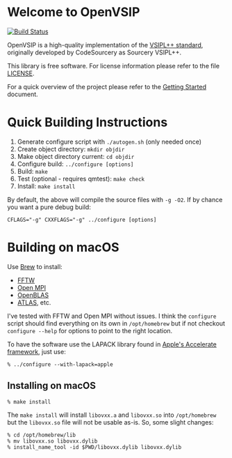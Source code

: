 # Welcome to OpenVSIP

[![Build Status](https://travis-ci.org/openvsip/openvsip.svg)](https://travis-ci.org/openvsip/openvsip)

OpenVSIP is a high-quality implementation of the
[VSIPL++ standard](http://portals.omg.org/hpec/content/specifications), originally
developed by CodeSourcery as Sourcery VSIPL++.

This library is free software. For license information please refer to the file [LICENSE](LICENSE).

For a quick overview of the project please refer to the [Getting Started](doc/getting-started.md) document.

# Quick Building Instructions

1. Generate configure script with `./autogen.sh` (only needed once)
2. Create object directory: `mkdir objdir`
3. Make object directory current: `cd objdir`
4. Configure build: `../configure [options]`
5. Build: `make`
6. Test (optional - requires qmtest): `make check`
7. Install: `make install`

By default, the above will compile the source files with `-g -O2`. If by chance you want a pure debug build:

```
CFLAGS="-g" CXXFLAGS="-g" ../configure [options]
```

# Building on macOS

Use [Brew](https://brew.sh) to install:

* [FFTW](http://www.fftw.org)
* [Open MPI](https://www.open-mpi.org)
* [OpenBLAS](https://www.openblas.net)
* [ATLAS](http://math-atlas.sourceforge.net), etc.

I've tested with FFTW and Open MPI without issues. I think the `configure` script should find everything on its
own in `/opt/homebrew` but if not checkout `configure --help` for options to point to the right location.

To have the software use the LAPACK library found in [Apple's Accelerate
framework](https://developer.apple.com/documentation/accelerate), just use:

```
% ../configure --with-lapack=apple
```

## Installing on macOS

```
% make install
```

The `make install` will install `libovxx.a` and  `libovxx.so` into `/opt/homebrew` but the `libovxx.so` file
will not be usable as-is. So, some slight changes:

```
% cd /opt/homebrew/lib
% mv libovxx.so libovxx.dylib
% install_name_tool -id $PWD/libovxx.dylib libovxx.dylib
```
